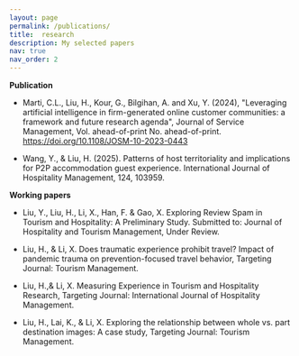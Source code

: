 ```yaml
---
layout: page
permalink: /publications/
title:  research
description: My selected papers
nav: true
nav_order: 2
---
```


**Publication**

- Marti, C.L., Liu, H., Kour, G., Bilgihan, A. and Xu, Y. (2024), "Leveraging artificial intelligence in firm-generated online customer communities: a framework and future research agenda", Journal of Service Management, Vol. ahead-of-print No. ahead-of-print. https://doi.org/10.1108/JOSM-10-2023-0443

  
- Wang, Y., & Liu, H. (2025). Patterns of host territoriality and implications for P2P accommodation guest experience. International Journal of Hospitality Management, 124, 103959.

**Working papers**


- Liu, Y., Liu, H., Li, X., Han, F. & Gao, X. Exploring Review Spam in Tourism and Hospitality: A Preliminary Study. Submitted to: Journal of Hospitality and Tourism Management, Under Review.

- Liu, H., & Li, X. Does traumatic experience prohibit travel? Impact of pandemic trauma on prevention-focused travel behavior, Targeting Journal: Tourism Management.

- Liu, H.,& Li, X. Measuring Experience in Tourism and Hospitality Research, Targeting Journal: International Journal of Hospitality Management.

- Liu, H., Lai, K., & Li, X. Exploring the relationship between whole vs. part destination images: A case study, Targeting Journal: Tourism Management.

